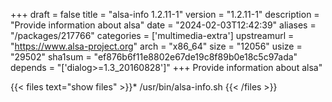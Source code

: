 +++
draft = false
title = "alsa-info 1.2.11-1"
version = "1.2.11-1"
description = "Provide information about alsa"
date = "2024-02-03T12:42:39"
aliases = "/packages/217766"
categories = ['multimedia-extra']
upstreamurl = "https://www.alsa-project.org"
arch = "x86_64"
size = "12056"
usize = "29502"
sha1sum = "ef876b6f11e8802e67de19c8f89b0e18c5c97ada"
depends = "['dialog>=1.3_20160828']"
+++
Provide information about alsa"

{{< files text="show files" >}}* /usr/bin/alsa-info.sh
{{< /files >}}